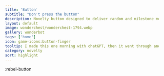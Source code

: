 ```yaml
---
title: 'Button'
subtitle: "Don't press the button"
description: Novelty button designed to deliver random and milestone messages with graffiti. 
layout: default
image: wonderchest/wonderchest-1794.webp
gallery: wonderbot
tags: ['home']
icon: game-icons:button-finger
tooltip: I made this one morning with chatGPT, then it went through another iteration after my 11-year-old tapped it to 1000. I added more sentences and extended the confetti effect to 1000 with unique phrases. I believe it would make a great experience when tied in with the AMI project with slideshow and music effects.
category: novelty
sort: highlight
---
```

:rebel-button
